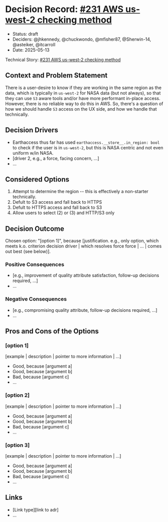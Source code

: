 # Decision Record: [#231 AWS us-west-2 checking method](https://github.com/nsidc/earthaccess/issues/231)

- Status: draft  <!-- optional -->
- Deciders: @jhkennedy, @chuckwondo, @mfisher87, @Sherwin-14, @asteiker, @itcarroll
- Date: 2025-05-13
<!-- - Tags: [space and/or comma separated list of tags] optional -->

Technical Story: [#231 AWS us-west-2 checking method](https://github.com/nsidc/earthaccess/issues/231)

## Context and Problem Statement

There is a user-desire to know if they are working in the same region as the data, which is typically in `us-west-2` for NASA data (but not always), so that they can use `S3` aware tools and/or have more performant in-place access. However, there is no reliable way to do this in AWS. So, there's a question of how we should handle `S3` access on the UX side, and how we handle that technically. 


## Decision Drivers <!-- optional -->

- Earthaccess thus far has used `earthaccess.__store__.in_region: bool` to check if the user is in `us-west-2`, but this is NASA centric and not even uniform w/in NASA.
- [driver 2, e.g., a force, facing concern, …]
- … <!-- numbers of drivers can vary -->

## Considered Options

1. Attempt to determine the region -- this is effectively a non-starter technically.
2. Defult to S3 access and fall back to HTTPS
3. Defult to HTTPS access and fall back to S3
4. Allow users to select (2) or (3) and HTTP/S3 only


## Decision Outcome

Chosen option: "[option 1]", because [justification. e.g., only option, which meets k.o. criterion decision driver | which resolves force force | … | comes out best (see below)].

### Positive Consequences <!-- optional -->

- [e.g., improvement of quality attribute satisfaction, follow-up decisions required, …]
- …

### Negative Consequences <!-- optional -->

- [e.g., compromising quality attribute, follow-up decisions required, …]
- …

## Pros and Cons of the Options <!-- optional -->

### [option 1]

[example | description | pointer to more information | …] <!-- optional -->

- Good, because [argument a]
- Good, because [argument b]
- Bad, because [argument c]
- … <!-- numbers of pros and cons can vary -->

### [option 2]

[example | description | pointer to more information | …] <!-- optional -->

- Good, because [argument a]
- Good, because [argument b]
- Bad, because [argument c]
- … <!-- numbers of pros and cons can vary -->

### [option 3]

[example | description | pointer to more information | …] <!-- optional -->

- Good, because [argument a]
- Good, because [argument b]
- Bad, because [argument c]
- … <!-- numbers of pros and cons can vary -->

## Links <!-- optional -->

- [Link type][link to adr] <!-- example: Refined by [xxx](yyyymmdd-xxx.md) -->
- … <!-- numbers of links can vary -->